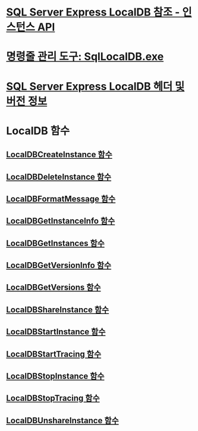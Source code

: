 # [SQL Server Express LocalDB 참조 - 인스턴스 API](sql-server-express-localdb-reference-instance-apis.md)
# [명령줄 관리 도구: SqlLocalDB.exe](command-line-management-tool-sqllocaldb-exe.md)
# [SQL Server Express LocalDB 헤더 및 버전 정보](sql-server-express-localdb-header-and-version-information.md)

# LocalDB 함수
## [LocalDBCreateInstance 함수](localdbcreateinstance-function.md)
## [LocalDBDeleteInstance 함수](localdbdeleteinstance-function.md)
## [LocalDBFormatMessage 함수](localdbformatmessage-function.md)
## [LocalDBGetInstanceInfo 함수](localdbgetinstanceinfo-function.md)
## [LocalDBGetInstances 함수](localdbgetinstances-function.md)
## [LocalDBGetVersionInfo 함수](localdbgetversioninfo-function.md)
## [LocalDBGetVersions 함수](localdbgetversions-function.md)
## [LocalDBShareInstance 함수](localdbshareinstance-function.md)
## [LocalDBStartInstance 함수](localdbstartinstance-function.md)
## [LocalDBStartTracing 함수](localdbstarttracing-function.md)
## [LocalDBStopInstance 함수](localdbstopinstance-function.md)
## [LocalDBStopTracing 함수](localdbstoptracing-function.md)
## [LocalDBUnshareInstance 함수](localdbunshareinstance-function.md)
